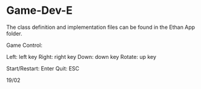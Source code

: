 # Game-Dev-E

The class definition and implementation files can be found in the Ethan App folder.


Game Control:

Left:   left key
Right:  right key
Down:   down key
Rotate: up key

Start/Restart: Enter
Quit: ESC

19/02
